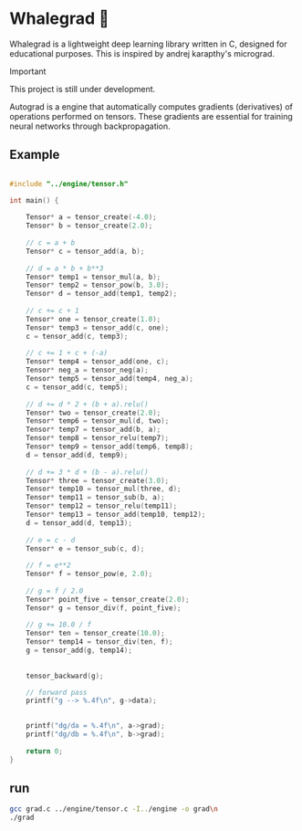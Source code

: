 # Whalegrad 🐳

Whalegrad is a lightweight deep learning library written in C, designed for educational purposes.
This is inspired by andrej karapthy's micrograd.

> [!IMPORTANT] 
> This project is still under development.

Autograd is a engine that automatically computes gradients (derivatives) of operations performed on tensors. 
These gradients are essential for training neural networks through backpropagation.

## Example 

```c

#include "../engine/tensor.h"

int main() {
    
    Tensor* a = tensor_create(-4.0);
    Tensor* b = tensor_create(2.0);
    
    // c = a + b
    Tensor* c = tensor_add(a, b);
    
    // d = a * b + b**3
    Tensor* temp1 = tensor_mul(a, b);
    Tensor* temp2 = tensor_pow(b, 3.0);
    Tensor* d = tensor_add(temp1, temp2);
    
    // c += c + 1
    Tensor* one = tensor_create(1.0);
    Tensor* temp3 = tensor_add(c, one);
    c = tensor_add(c, temp3);
    
    // c += 1 + c + (-a)
    Tensor* temp4 = tensor_add(one, c);
    Tensor* neg_a = tensor_neg(a);
    Tensor* temp5 = tensor_add(temp4, neg_a);
    c = tensor_add(c, temp5);
    
    // d += d * 2 + (b + a).relu()
    Tensor* two = tensor_create(2.0);
    Tensor* temp6 = tensor_mul(d, two);
    Tensor* temp7 = tensor_add(b, a);
    Tensor* temp8 = tensor_relu(temp7);
    Tensor* temp9 = tensor_add(temp6, temp8);
    d = tensor_add(d, temp9);
    
    // d += 3 * d + (b - a).relu()
    Tensor* three = tensor_create(3.0);
    Tensor* temp10 = tensor_mul(three, d);
    Tensor* temp11 = tensor_sub(b, a);
    Tensor* temp12 = tensor_relu(temp11);
    Tensor* temp13 = tensor_add(temp10, temp12);
    d = tensor_add(d, temp13);
    
    // e = c - d
    Tensor* e = tensor_sub(c, d);
    
    // f = e**2
    Tensor* f = tensor_pow(e, 2.0);
    
    // g = f / 2.0
    Tensor* point_five = tensor_create(2.0);
    Tensor* g = tensor_div(f, point_five);
    
    // g += 10.0 / f
    Tensor* ten = tensor_create(10.0);
    Tensor* temp14 = tensor_div(ten, f);
    g = tensor_add(g, temp14);
    
    
    tensor_backward(g);

    // forward pass
    printf("g --> %.4f\n", g->data);
    

    printf("dg/da = %.4f\n", a->grad);
    printf("dg/db = %.4f\n", b->grad);
    
    return 0;
}

```

## run 

```bash
gcc grad.c ../engine/tensor.c -I../engine -o grad\n
./grad
```
